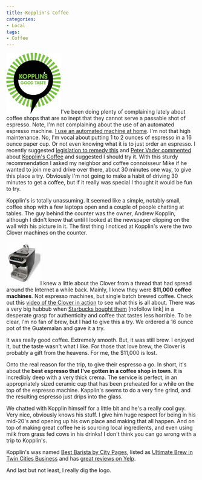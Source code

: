 ```yaml
---
title: Kopplin's Coffee
categories:
- Local
tags:
- Coffee
---
```


[![kopplins_logo.jpg](/assets/posts/2009/kopplins-logo.jpg)](http://www.kopplinscoffee.com/)I've been doing plenty of complaining lately about coffee shops that are so inept that they cannot serve a passable shot of espresso. Note, I'm not complaining about the use of an automated espresso machine. [I use an automated machine at home](/thingelstad/triple-caffeine-shotgun-to-the-head). I'm not that high maintenance. No, I'm vocal about putting 1 to 2 ounces of espresso in a 16 ounce paper cup. Or not even knowing what it is to just order an espresso. I recently suggested [legislation to remedy this](/thingelstad/freedom-of-american-coffee-enjoyment-resolution) and [Peter Vader commented](http://thingelstad.com/s/freedom-of-american-coffee-enjoyment-resolution/img) about [Kopplin's Coffee](http://www.kopplinscoffee.com/) and suggested I should try it.
With this sturdy recommendation I asked my neighbor and coffee connoisseur Mike if he wanted to join me and drive over there, about 30 minutes one way, to give this place a try. Obviously I'm not going to make a habit of driving 30 minutes to get a coffee, but if it really was special I thought it would be fun to try.

Kopplin's is totally unassuming. It seemed like a simple, notably small, coffee shop with a few laptops open and a couple of people chatting at tables. The guy behind the counter was the owner, Andrew Kopplin, although I didn't know that until I looked at the newspaper clipping on the wall with his picture in it. The first thing I noticed at Kopplin's were the two Clover machines on the counter.

![images.jpeg](/assets/posts/2009/images.jpeg)I knew a little about the Clover from a thread that had spread around the Internet a while back. Mainly, I knew they were **$11,000 coffee machines**. Not espresso machines, but single batch brewed coffee. Check out this [video of the Clover in action](http://www.youtube.com/watch?v=ntbVGGMu_Ac) to see what this is all about. There was a very big hubbub when [Starbucks bought them](http://www.starbucks.com/clover/) [nofollow link] in a desperate grasp for authenticity and coffee that tastes less horrible. To be clear, I'm no fan of brew, but I had to give this a try. We ordered a 16 ounce pot of the Guatemalan and gave it a try.

It was really good coffee. Extremely smooth. But, it was still brew. I enjoyed it, but the taste wasn't what I like. For those that love brew, the Clover is probably a gift from the heavens. For me, the $11,000 is lost.

Onto the real reason for the trip, to give their espresso a go. In short, it's about the **best espresso that I've gotten in a coffee shop in town**. It is incredibly deep with a very thick crema. The service is perfect, in an appropriately sized ceramic cup that has been preheated for a while on the top of the espresso machine. Kapplin's seems to do a very fine grind, and the resulting espresso just drips into the glass.

We chatted with Kopplin himself for a little bit and he's a really cool guy. Very nice, obviously knows his stuff. I give him huge respect for being in his mid-20's and opening up his own place and making that all happen. And on top of making great coffee he is sourcing local ingredients, and even using milk from grass fed cows in his drinks! I don't think you can go wrong with a trip to Kopplin's.

Kopplin's was named [Best Barista by City Pages](http://www.citypages.com/bestof/2008/award/best-barista-443700/), listed as [Ultimate Brew in Twin Cities Business](http://www.tcbmag.com/livingwell/livingwell/98204p1.aspx) and has [great reviews on Yelp](http://www.yelp.com/biz/kopplins-coffee-st-paul).

And last but not least, I really dig the logo.
